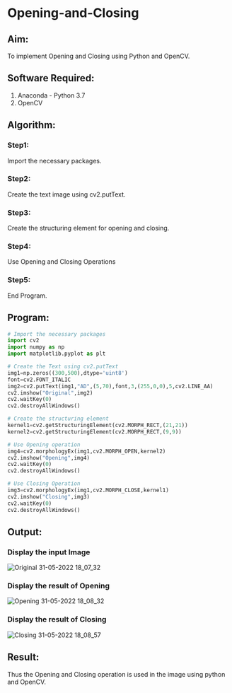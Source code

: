 # Opening-and-Closing

## Aim:
To implement Opening and Closing using Python and OpenCV.

## Software Required:
1. Anaconda - Python 3.7
2. OpenCV
## Algorithm:
### Step1:
Import the necessary packages.

### Step2:
Create the text image using cv2.putText.

### Step3:
Create the structuring element for opening and closing.

### Step4:
Use Opening and Closing Operations

### Step5:
End Program.

 
## Program:

``` Python
# Import the necessary packages
import cv2
import numpy as np
import matplotlib.pyplot as plt

# Create the Text using cv2.putText
img1=np.zeros((300,500),dtype='uint8')
font=cv2.FONT_ITALIC
img2=cv2.putText(img1,"AD",(5,70),font,3,(255,0,0),5,cv2.LINE_AA)
cv2.imshow("Original",img2)
cv2.waitKey(0)
cv2.destroyAllWindows()

# Create the structuring element
kernel1=cv2.getStructuringElement(cv2.MORPH_RECT,(21,21))
kernel2=cv2.getStructuringElement(cv2.MORPH_RECT,(9,9))

# Use Opening operation
img4=cv2.morphologyEx(img1,cv2.MORPH_OPEN,kernel2)
cv2.imshow("Opening",img4)
cv2.waitKey(0)
cv2.destroyAllWindows()

# Use Closing Operation
img3=cv2.morphologyEx(img1,cv2.MORPH_CLOSE,kernel1)
cv2.imshow("Closing",img3)
cv2.waitKey(0)
cv2.destroyAllWindows()
```
## Output:

### Display the input Image
![Original 31-05-2022 18_07_32](https://user-images.githubusercontent.com/75235386/171175545-d6b096e5-00c8-4bc9-b4e4-33dee2b1d878.png)

### Display the result of Opening
![Opening 31-05-2022 18_08_32](https://user-images.githubusercontent.com/75235386/171175600-4c1cd414-84f8-4c39-a209-87a68b9ebf20.png)

### Display the result of Closing
![Closing 31-05-2022 18_08_57](https://user-images.githubusercontent.com/75235386/171175641-95f05a5f-e7ea-4fdf-9807-e76be8bdf67d.png)

## Result:
Thus the Opening and Closing operation is used in the image using python and OpenCV.
